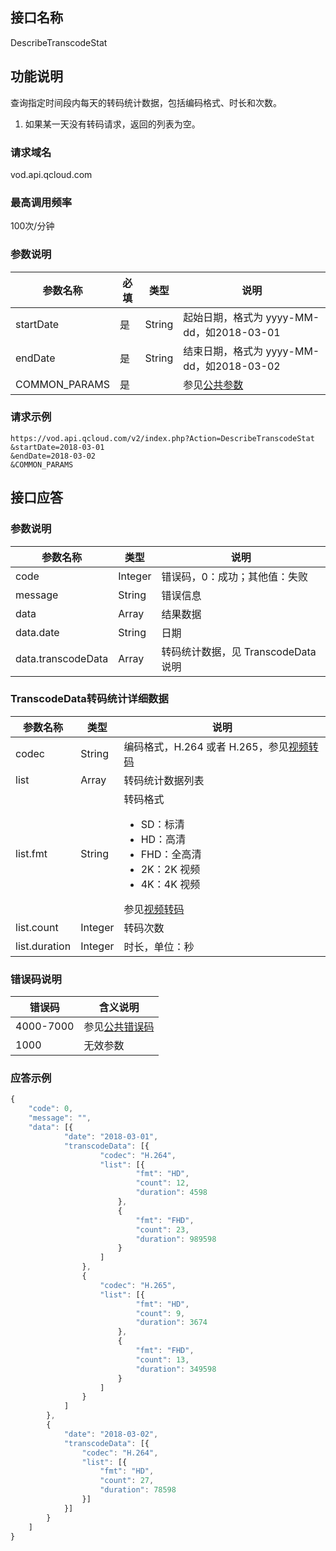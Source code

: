 ## 接口名称
DescribeTranscodeStat

## 功能说明
查询指定时间段内每天的转码统计数据，包括编码格式、时长和次数。

1. 如果某一天没有转码请求，返回的列表为空。

### 请求域名
vod.api.qcloud.com

### 最高调用频率
100次/分钟

### 参数说明
| 参数名称      | 必填 | 类型   | 说明                                                                            |
| ------------- | ---- | ------ | ------------------------------------------------------------------------------- |
| startDate     | 是   | String | 起始日期，格式为 yyyy-MM-dd，如2018-03-01                                       |
| endDate       | 是   | String | 结束日期，格式为 yyyy-MM-dd，如2018-03-02                                       |
| COMMON_PARAMS | 是   |        | 参见[公共参数](/document/product/266/7782#.E5.85.AC.E5.85.B1.E5.8F.82.E6.95.B0) |

### 请求示例
```
https://vod.api.qcloud.com/v2/index.php?Action=DescribeTranscodeStat
&startDate=2018-03-01
&endDate=2018-03-02
&COMMON_PARAMS
```

## 接口应答

### 参数说明
| 参数名称           | 类型    | 说明                                |
| ------------------ | ------- | ----------------------------------- |
| code               | Integer | 错误码，0：成功；其他值：失败       |
| message            | String  | 错误信息                            |
| data               | Array   | 结果数据                            |
| data.date          | String  | 日期                                |
| data.transcodeData | Array   | 转码统计数据，见 TranscodeData 说明 |

### TranscodeData转码统计详细数据
| 参数名称      | 类型    | 说明                                                                                                                                                       |
| ------------- | ------- | ---------------------------------------------------------------------------------------------------------------------------------------------------------- |
| codec         | String  | 编码格式，H.264 或者 H.265，参见[视频转码](document/product/266/14666)                                                                                     |
| list          | Array   | 转码统计数据列表                                                                                                                                           |
| list.fmt      | String  | 转码格式<ul><li>SD：标清</li><li>HD：高清</li><li>FHD：全高清</li><li>2K：2K 视频</li><li>4K：4K 视频</li></ul> 参见[视频转码](document/product/266/14666) |
| list.count    | Integer | 转码次数                                                                                                                                                   |
| list.duration | Integer | 时长，单位：秒                                                                                                                                             |


### 错误码说明
| 错误码    | 含义说明                                     |
| --------- | -------------------------------------------- |
| 4000-7000 | 参见[公共错误码](/document/product/266/7783) |
| 1000      | 无效参数                                     |

### 应答示例

```javascript
{
	"code": 0,
	"message": "",
	"data": [{
			"date": "2018-03-01",
			"transcodeData": [{
					"codec": "H.264",
					"list": [{
							"fmt": "HD",
							"count": 12,
							"duration": 4598
						},
						{
							"fmt": "FHD",
							"count": 23,
							"duration": 989598
						}
					]
				},
				{
					"codec": "H.265",
					"list": [{
							"fmt": "HD",
							"count": 9,
							"duration": 3674
						},
						{
							"fmt": "FHD",
							"count": 13,
							"duration": 349598
						}
					]
				}
			]
		},
		{
			"date": "2018-03-02",
			"transcodeData": [{
				"codec": "H.264",
				"list": [{
					"fmt": "HD",
					"count": 27,
					"duration": 78598
				}]
			}]
		}
	]
}
```
